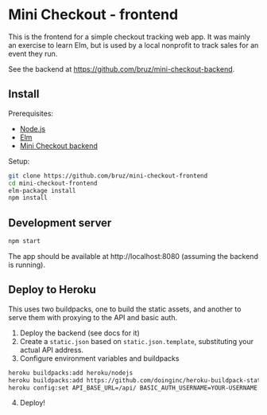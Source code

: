 # Mini Checkout - frontend

This is the frontend for a simple checkout tracking web app. It was mainly an exercise to learn Elm, but is used by a local nonprofit to track sales for an event they run.

See the backend at https://github.com/bruz/mini-checkout-backend.

## Install

Prerequisites:

* [Node.js](https://nodejs.org/en/download/)
* [Elm](https://guide.elm-lang.org/install.html)
* [Mini Checkout backend](https://github.com/bruz/mini-checkout-backend)

Setup:

```bash
git clone https://github.com/bruz/mini-checkout-frontend
cd mini-checkout-frontend
elm-package install
npm install
```

## Development server

```bash
npm start
```

The app should be available at http://localhost:8080 (assuming the backend is running).

## Deploy to Heroku

This uses two buildpacks, one to build the static assets, and another to serve them with proxying to the API and basic auth.

1. Deploy the backend (see docs for it)
2. Create a `static.json` based on `static.json.template`, substituting your actual API address.
3. Configure environment variables and buildpacks

```bash
heroku buildpacks:add heroku/nodejs
heroku buildpacks:add https://github.com/doinginc/heroku-buildpack-static.git#basic-auth
heroku config:set API_BASE_URL=/api/ BASIC_AUTH_USERNAME=YOUR-USERNAME BASIC_AUTH_PASSWORD=$(openssl passwd -apr1 YOUR-PASSWORD)
```

4. Deploy!

